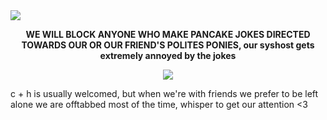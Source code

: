 <img src="https://i.postimg.cc/PqcFFXbp/Untitled157-20250507233448.png">
<p align=center> <b>WE WILL BLOCK ANYONE WHO MAKE PANCAKE JOKES DIRECTED TOWARDS OUR OR OUR FRIEND'S POLITES PONIES, our syshost gets extremely annoyed by the jokes</b></p>  
<p align=center><img src="https://64.media.tumblr.com/aaac11f1e16ab08c326b3a379a1cb068/c6ec0caf4b0dd378-22/s400x600/de1e8a470e49673b13d5cd1097885ba0c13a19be.gifv"></p>

c + h is usually welcomed, but when we're with friends we prefer to be left alone
we are offtabbed most of the time, whisper to get our attention <3
